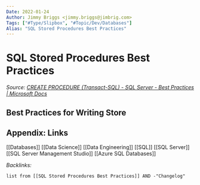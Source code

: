 ```yaml
---
Date: 2022-01-24
Author: Jimmy Briggs <jimmy.briggs@jimbrig.com>
Tags: ["#Type/Slipbox", "#Topic/Dev/Databases"]
Alias: "SQL Stored Procedures Best Practices"
---
```


# SQL Stored Procedures Best Practices

*Source: [CREATE PROCEDURE (Transact-SQL) - SQL Server - Best Practices | Microsoft Docs](https://docs.microsoft.com/en-us/sql/t-sql/statements/create-procedure-transact-sql?view=sql-server-ver15#best-practices)*

## Best Practices for Writing Store

## Appendix: Links

[[Databases]]
[[Data Science]]
[[Data Engineering]]
[[SQL]]
[[SQL Server]]
[[SQL Server Management Studio]]
[[Azure SQL Databases]]

*Backlinks:*

```dataview
list from [[SQL Stored Procedures Best Practices]] AND -"Changelog"
```